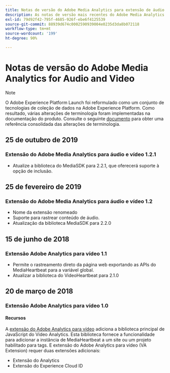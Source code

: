 ```yaml
---
title: Notas de versão do Adobe Media Analytics para extensão de áudio e vídeo
description: As notas de versão mais recentes do Adobe Media Analytics para a extensão de tag de áudio e vídeo na Adobe Experience Platform.
exl-id: 79d92f42-795f-4685-926f-ebe6f4125539
source-git-commit: 88939d674c0002590939004e0235d3da8b072118
workflow-type: tm+mt
source-wordcount: '199'
ht-degree: 90%

---
```


# Notas de versão do Adobe Media Analytics for Audio and Video

>[!NOTE]
>
>O Adobe Experience Platform Launch foi reformulado como um conjunto de tecnologias de coleção de dados na Adobe Experience Platform. Como resultado, várias alterações de terminologia foram implementadas na documentação do produto. Consulte o seguinte [documento](../../../term-updates.md) para obter uma referência consolidada das alterações de terminologia.

## 25 de outubro de 2019

### Extensão do Adobe Media Analytics para áudio e vídeo 1.2.1

* Atualize a biblioteca do MediaSDK para 2.2.1, que oferecerá suporte à opção de inclusão.

## 25 de fevereiro de 2019

### Extensão do Adobe Media Analytics para áudio e vídeo 1.2

* Nome da extensão renomeado
* Suporte para rastrear conteúdo de áudio.
* Atualização da biblioteca MediaSDK para 2.2.0

## 15 de junho de 2018

### Extensão Adobe Analytics para vídeo 1.1

* Permite o rastreamento direto da página web exportando as APIs do MediaHeartbeat para a variável global.
* Atualizar a biblioteca do VideoHeartbeat para 2.1.0

## 20 de março de 2018

### Extensão Adobe Analytics para vídeo 1.0

#### **Recursos**

A [extensão do Adobe Analytics para vídeo](../media-analytics/overview.md) adiciona a biblioteca principal de JavaScript do Video Analytics. Esta biblioteca fornece a funcionalidade para adicionar a instância de MediaHeartbeat a um site ou um projeto habilitado para tags. E extensão do Adobe Analytics para vídeo (VA Extension) requer duas extensões adicionais:

* Extensão do Analytics
* Extensão do Experience Cloud ID
